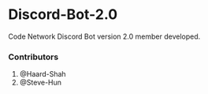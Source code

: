 # Discord-Bot-2.0

Code Network Discord Bot version 2.0 member developed.



### Contributors
1. @Haard-Shah
2. @Steve-Hun
